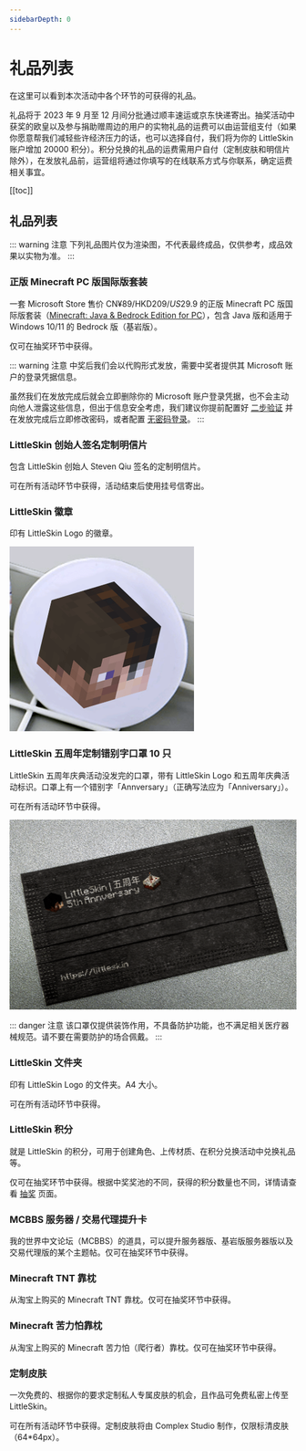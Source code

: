 ```yaml
---
sidebarDepth: 0
---
```


# 礼品列表

在这里可以看到本次活动中各个环节的可获得的礼品。

礼品将于 2023 年 9 月至 12 月间分批通过顺丰速运或京东快递寄出。抽奖活动中获奖的欧皇以及参与捐助赠周边的用户的实物礼品的运费可以由运营组支付（如果你愿意帮我们减轻些许经济压力的话，也可以选择自付，我们将为你的 LittleSkin 账户增加 20000 积分）。积分兑换的礼品的运费需用户自付（定制皮肤和明信片除外），在发放礼品前，运营组将通过你填写的在线联系方式与你联系，确定运费相关事宜。

[[toc]]

## 礼品列表

::: warning 注意
下列礼品图片仅为渲染图，不代表最终成品，仅供参考，成品效果以实物为准。
:::

### 正版 Minecraft PC 版国际版套装

一套 Microsoft Store 售价 CN¥89/HKD$209/US$29.9 的正版 Minecraft PC 版国际版套装（[Minecraft: Java & Bedrock Edition for PC](https://www.xbox.com/zh-cn/games/store/minecraft-java-bedrock-edition-for-pc/9nxp44l49shj)），包含 Java 版和适用于 Windows 10/11 的 Bedrock 版（基岩版）。

仅可在抽奖环节中获得。

::: warning 注意
中奖后我们会以代购形式发放，需要中奖者提供其 Microsoft 账户的登录凭据信息。

虽然我们在发放完成后就会立即删除你的 Microsoft 账户登录凭据，也不会主动向他人泄露这些信息，但出于信息安全考虑，我们建议你提前配置好 [二步验证](https://support.microsoft.com/zh-cn/account-billing/%E5%A6%82%E4%BD%95%E5%AF%B9%E4%BD%A0%E7%9A%84-microsoft-%E5%B8%90%E6%88%B7%E4%BD%BF%E7%94%A8%E5%8F%8C%E9%87%8D%E9%AA%8C%E8%AF%81-c7910146-672f-01e9-50a0-93b4585e7eb4) 并在发放完成后立即修改密码，或者配置 [无密码登录](https://support.microsoft.com/zh-cn/account-billing/%E5%A6%82%E4%BD%95%E4%BD%BF%E7%94%A8-microsoft-%E5%B8%90%E6%88%B7%E8%BF%9B%E8%A1%8C%E6%97%A0%E5%AF%86%E7%A0%81%E8%AE%BF%E9%97%AE-674ce301-3574-4387-a93d-916751764c43)。
:::

### LittleSkin 创始人签名定制明信片

包含 LittleSkin 创始人 Steven Qiu 签名的定制明信片。

可在所有活动环节中获得，活动结束后使用挂号信寄出。

### LittleSkin 徽章

印有 LittleSkin Logo 的徽章。

![badge](./assets/badge.png)

### LittleSkin 五周年定制错别字口罩 10 只

LittleSkin 五周年庆典活动没发完的口罩，带有 LittleSkin Logo 和五周年庆典活动标识。口罩上有一个错别字「Annversary」（正确写法应为「Anniversary」）。

可在所有活动环节中获得。

![facemask](./assets/facemask.png)

::: danger 注意
该口罩仅提供装饰作用，不具备防护功能，也不满足相关医疗器械规范。请不要在需要防护的场合佩戴。
:::

### LittleSkin 文件夹

印有 LittleSkin Logo 的文件夹。A4 大小。

可在所有活动环节中获得。

### LittleSkin 积分

就是 LittleSkin 的积分，可用于创建角色、上传材质、在积分兑换活动中兑换礼品等。

仅可在抽奖环节中获得。根据中奖奖池的不同，获得的积分数量也不同，详情请查看 [抽奖](./lottery.md) 页面。

### MCBBS 服务器 / 交易代理提升卡

我的世界中文论坛（MCBBS）的道具，可以提升服务器版、基岩版服务器版以及交易代理版的某个主题帖。仅可在抽奖环节中获得。

### Minecraft TNT 靠枕

从淘宝上购买的 Minecraft TNT 靠枕。仅可在抽奖环节中获得。

### Minecraft 苦力怕靠枕

从淘宝上购买的 Minecraft 苦力怕（爬行者）靠枕。仅可在抽奖环节中获得。

### 定制皮肤

一次免费的、根据你的要求定制私人专属皮肤的机会，且作品可免费私密上传至 LittleSkin。

可在所有活动环节中获得。定制皮肤将由 Complex Studio 制作，仅限标清皮肤（64*64px）。
